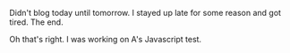 Didn't blog today until tomorrow. I stayed up late for some reason and got tired. The end.

Oh that's right. I was working on A's Javascript test.
